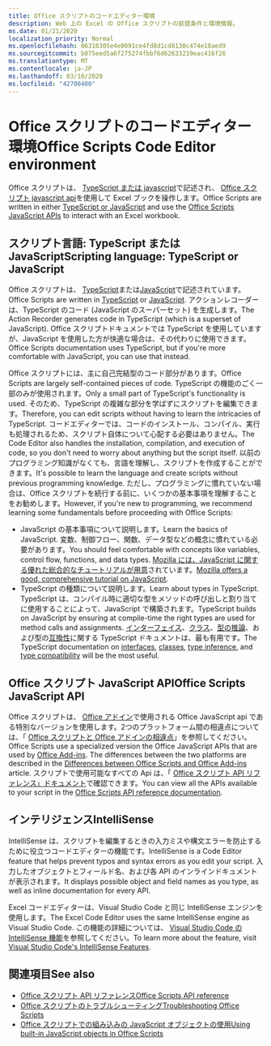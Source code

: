 ```yaml
---
title: Office スクリプトのコードエディター環境
description: Web 上の Excel の Office スクリプトの前提条件と環境情報。
ms.date: 01/21/2020
localization_priority: Normal
ms.openlocfilehash: 06318305e4e0091ce4fd8d1cd8130c474e18aed9
ms.sourcegitcommit: b075eed5a6f275274fbbf6d62633219eac416f26
ms.translationtype: MT
ms.contentlocale: ja-JP
ms.lasthandoff: 03/10/2020
ms.locfileid: "42700400"
---
```

# <a name="office-scripts-code-editor-environment"></a><span data-ttu-id="39133-103">Office スクリプトのコードエディター環境</span><span class="sxs-lookup"><span data-stu-id="39133-103">Office Scripts Code Editor environment</span></span>

<span data-ttu-id="39133-104">Office スクリプトは、 [TypeScript または javascript](#scripting-language-typescript-or-javascript)で記述され、 [Office スクリプト javascript api](#office-scripts-javascript-api)を使用して Excel ブックを操作します。</span><span class="sxs-lookup"><span data-stu-id="39133-104">Office Scripts are written in either [TypeScript or JavaScript](#scripting-language-typescript-or-javascript) and use the [Office Scripts JavaScript APIs](#office-scripts-javascript-api) to interact with an Excel workbook.</span></span>

## <a name="scripting-language-typescript-or-javascript"></a><span data-ttu-id="39133-105">スクリプト言語: TypeScript または JavaScript</span><span class="sxs-lookup"><span data-stu-id="39133-105">Scripting language: TypeScript or JavaScript</span></span>

<span data-ttu-id="39133-106">Office スクリプトは、 [TypeScript](https://www.typescriptlang.org/docs/home.html)または[JavaScript](https://developer.mozilla.org/docs/Web/JavaScript)で記述されています。</span><span class="sxs-lookup"><span data-stu-id="39133-106">Office Scripts are written in [TypeScript](https://www.typescriptlang.org/docs/home.html) or [JavaScript](https://developer.mozilla.org/docs/Web/JavaScript).</span></span> <span data-ttu-id="39133-107">アクションレコーダーは、TypeScript のコード (JavaScript のスーパーセット) を生成します。</span><span class="sxs-lookup"><span data-stu-id="39133-107">The Action Recorder generates code in TypeScript (which is a superset of JavaScript).</span></span> <span data-ttu-id="39133-108">Office スクリプトドキュメントでは TypeScript を使用していますが、JavaScript を使用した方が快適な場合は、その代わりに使用できます。</span><span class="sxs-lookup"><span data-stu-id="39133-108">Office Scripts documentation uses TypeScript, but if you're more comfortable with JavaScript, you can use that instead.</span></span>

<span data-ttu-id="39133-109">Office スクリプトには、主に自己完結型のコード部分があります。</span><span class="sxs-lookup"><span data-stu-id="39133-109">Office Scripts are largely self-contained pieces of code.</span></span> <span data-ttu-id="39133-110">TypeScript の機能のごく一部のみが使用されます。</span><span class="sxs-lookup"><span data-stu-id="39133-110">Only a small part of TypeScript's functionality is used.</span></span> <span data-ttu-id="39133-111">そのため、TypeScript の複雑な部分を学ばずにスクリプトを編集できます。</span><span class="sxs-lookup"><span data-stu-id="39133-111">Therefore, you can edit scripts without having to learn the intricacies of TypeScript.</span></span> <span data-ttu-id="39133-112">コードエディターでは、コードのインストール、コンパイル、実行も処理されるため、スクリプト自体について心配する必要はありません。</span><span class="sxs-lookup"><span data-stu-id="39133-112">The Code Editor also handles the installation, compilation, and execution of code, so you don't need to worry about anything but the script itself.</span></span> <span data-ttu-id="39133-113">以前のプログラミング知識がなくても、言語を理解し、スクリプトを作成することができます。</span><span class="sxs-lookup"><span data-stu-id="39133-113">It's possible to learn the language and create scripts without previous programming knowledge.</span></span> <span data-ttu-id="39133-114">ただし、プログラミングに慣れていない場合は、Office スクリプトを続行する前に、いくつかの基本事項を理解することをお勧めします。</span><span class="sxs-lookup"><span data-stu-id="39133-114">However, if you're new to programming, we recommend learning some fundamentals before proceeding with Office Scripts:</span></span>

- <span data-ttu-id="39133-115">JavaScript の基本事項について説明します。</span><span class="sxs-lookup"><span data-stu-id="39133-115">Learn the basics of JavaScript.</span></span> <span data-ttu-id="39133-116">変数、制御フロー、関数、データ型などの概念に慣れている必要があります。</span><span class="sxs-lookup"><span data-stu-id="39133-116">You should feel comfortable with concepts like variables, control flow, functions, and data types.</span></span> <span data-ttu-id="39133-117">[Mozilla には、JavaScript に関する優れた総合的なチュートリアルが用意](https://developer.mozilla.org/docs/Web/JavaScript/Guide/Introduction)されています。</span><span class="sxs-lookup"><span data-stu-id="39133-117">[Mozilla offers a good, comprehensive tutorial on JavaScript](https://developer.mozilla.org/docs/Web/JavaScript/Guide/Introduction).</span></span>
- <span data-ttu-id="39133-118">TypeScript の種類について説明します。</span><span class="sxs-lookup"><span data-stu-id="39133-118">Learn about types in TypeScript.</span></span> <span data-ttu-id="39133-119">TypeScript は、コンパイル時に適切な型をメソッドの呼び出しと割り当てに使用することによって、JavaScript で構築されます。</span><span class="sxs-lookup"><span data-stu-id="39133-119">TypeScript builds on JavaScript by ensuring at compile-time the right types are used for method calls and assignments.</span></span> <span data-ttu-id="39133-120">[インターフェイス](https://www.typescriptlang.org/docs/handbook/interfaces.html)、[クラス](https://www.typescriptlang.org/docs/handbook/classes.html)、[型の推論](https://www.typescriptlang.org/docs/handbook/type-inference.html)、および型の[互換性](https://www.typescriptlang.org/docs/handbook/type-compatibility.html)に関する TypeScript ドキュメントは、最も有用です。</span><span class="sxs-lookup"><span data-stu-id="39133-120">The TypeScript documentation on [interfaces](https://www.typescriptlang.org/docs/handbook/interfaces.html), [classes](https://www.typescriptlang.org/docs/handbook/classes.html), [type inference](https://www.typescriptlang.org/docs/handbook/type-inference.html), and [type compatibility](https://www.typescriptlang.org/docs/handbook/type-compatibility.html) will be the most useful.</span></span>

## <a name="office-scripts-javascript-api"></a><span data-ttu-id="39133-121">Office スクリプト JavaScript API</span><span class="sxs-lookup"><span data-stu-id="39133-121">Office Scripts JavaScript API</span></span>

<span data-ttu-id="39133-122">Office スクリプトは、 [Office アドイン](/office/dev/add-ins/overview/index)で使用される Office JavaScript api である特別なバージョンを使用します。2つのプラットフォーム間の相違点については、「 [Office スクリプトと Office アドインの相違点](../resources/add-ins-differences.md#apis)」を参照してください。</span><span class="sxs-lookup"><span data-stu-id="39133-122">Office Scripts use a specialized version the Office JavaScript APIs that are used by [Office Add-ins](/office/dev/add-ins/overview/index). The differences between the two platforms are described in the [Differences between Office Scripts and Office Add-ins](../resources/add-ins-differences.md#apis) article.</span></span> <span data-ttu-id="39133-123">スクリプトで使用可能なすべての Api は、「 [Office スクリプト API リファレンス」ドキュメント](/javascript/api/office-scripts/overview)で確認できます。</span><span class="sxs-lookup"><span data-stu-id="39133-123">You can view all the APIs available to your script in the [Office Scripts API reference documentation](/javascript/api/office-scripts/overview).</span></span>

## <a name="intellisense"></a><span data-ttu-id="39133-124">インテリジェンス</span><span class="sxs-lookup"><span data-stu-id="39133-124">IntelliSense</span></span>

<span data-ttu-id="39133-125">IntelliSense は、スクリプトを編集するときの入力ミスや構文エラーを防止するために役立つコードエディターの機能です。</span><span class="sxs-lookup"><span data-stu-id="39133-125">IntelliSense is a Code Editor feature that helps prevent typos and syntax errors as you edit your script.</span></span> <span data-ttu-id="39133-126">入力したオブジェクトとフィールド名、および各 API のインラインドキュメントが表示されます。</span><span class="sxs-lookup"><span data-stu-id="39133-126">It displays possible object and field names as you type, as well as inline documentation for every API.</span></span>

<span data-ttu-id="39133-127">Excel コードエディターは、Visual Studio Code と同じ IntelliSense エンジンを使用します。</span><span class="sxs-lookup"><span data-stu-id="39133-127">The Excel Code Editor uses the same IntelliSense engine as Visual Studio Code.</span></span> <span data-ttu-id="39133-128">この機能の詳細については、 [Visual Studio Code の IntelliSense 機能](https://code.visualstudio.com/docs/editor/intellisense#_intellisense-features)を参照してください。</span><span class="sxs-lookup"><span data-stu-id="39133-128">To learn more about the feature, visit [Visual Studio Code's IntelliSense Features](https://code.visualstudio.com/docs/editor/intellisense#_intellisense-features).</span></span>

## <a name="see-also"></a><span data-ttu-id="39133-129">関連項目</span><span class="sxs-lookup"><span data-stu-id="39133-129">See also</span></span>

- [<span data-ttu-id="39133-130">Office スクリプト API リファレンス</span><span class="sxs-lookup"><span data-stu-id="39133-130">Office Scripts API reference</span></span>](/javascript/api/office-scripts/overview)
- [<span data-ttu-id="39133-131">Office スクリプトのトラブルシューティング</span><span class="sxs-lookup"><span data-stu-id="39133-131">Troubleshooting Office Scripts</span></span>](../testing/troubleshooting.md)
- [<span data-ttu-id="39133-132">Office スクリプトでの組み込みの JavaScript オブジェクトの使用</span><span class="sxs-lookup"><span data-stu-id="39133-132">Using built-in JavaScript objects in Office Scripts</span></span>](../develop/javascript-objects.md)
